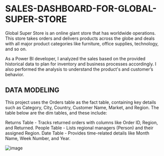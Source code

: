 # SALES-DASHBOARD-FOR-GLOBAL-SUPER-STORE
Global Super Store is an online giant store that has worldwide operations. This store takes orders and delivers products across the globe and deals with all major product categories like furniture, office supplies, technology, and so on.

As a Power BI developer, I analyzed the sales based on the provided historical data to plan for inventory and business processes accordingly. I also performed the analysis to understand the product's and customer’s behavior.

## DATA MODELING

This project uses the Orders table as the fact table, containing key details such as Category, City, Country, Customer Name, Market, and Region. The table below are the dim tables, and these include:

Returns Table - Tracks returned orders with columns like Order ID, Region, and Returned.
People Table - Lists regional managers (Person) and their assigned Region.
Date Table - Provides time-related details like Month Name, Week Number, and Year.

![image](https://github.com/user-attachments/assets/ae46bc46-551b-4b44-b8b4-bc49183eba31)
